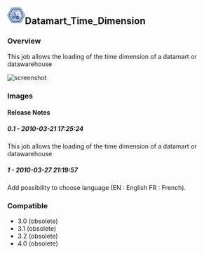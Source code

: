 ## <img src='./logo.jpg' width='40' height='40'>Datamart_Time_Dimension

### Overview
This job allows the loading of the time dimension of a datamart or datawarehouse


![screenshot](https://talendforge.org/exchange/tos/upload_tos/extension-279/screenshot.jpg)
### Images




#### Release Notes

##### 0.1 - 2010-03-21 17:25:24
This job allows the loading of the time dimension of a datamart or datawarehouse
##### 1 - 2010-03-27 21:19:57
Add possibility to choose language (EN : English FR : French). 
### Compatible
 -  3.0 (obsolete)
 -   3.1 (obsolete)
 -   3.2 (obsolete)
 -   4.0 (obsolete)